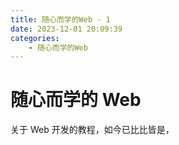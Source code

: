 ```yaml
---
title: 随心而学的Web - 1
date: 2023-12-01 20:09:39
categories:
    - 随心而学的Web
---
```


# 随心而学的 Web

关于 Web 开发的教程，如今已比比皆是，

